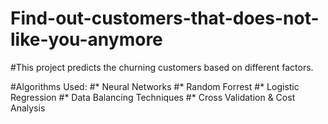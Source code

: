 # Find-out-customers-that-does-not-like-you-anymore
#This project predicts the churning customers based on different factors.

#Algorithms Used:
#* Neural Networks
#* Random Forrest
#* Logistic Regression
#* Data Balancing Techniques
#* Cross Validation & Cost Analysis
